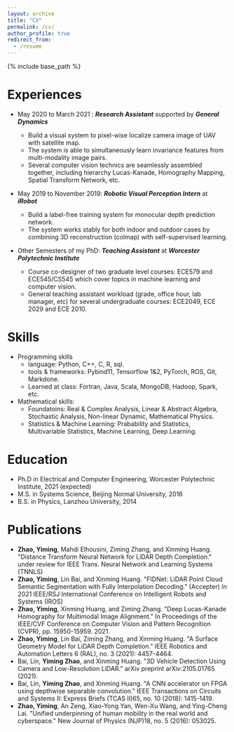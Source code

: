 ```yaml
---
layout: archive
title: "CV"
permalink: /cv/
author_profile: true
redirect_from:
  - /resume
---
```


{% include base_path %}


Experiences
======
* May 2020 to March 2021 : ***Research Assistant*** supported by ***General Dynamics***
  * Build a visual system to pixel-wise localize camera image of UAV with satellite map.
  * The system is able to simultaneously learn invariance features from multi-modality image pairs.
  * Several computer vision technics are seamlessly assembled together, including hierarchy Lucas-Kanade, Homography Mapping, Spatial Transform Network, etc.  


* May 2019 to November 2019: ***Robotic Visual Perception Intern*** at ***iRobot*** 
  * Build a label-free training system for monocular depth prediction network.
  * The system works stably for both indoor and outdoor cases by combining 3D reconstruction (colmap) with self-supervised learning.


* Other Semesters of my PhD: ***Teaching Assistant*** at ***Worcester Polytechnic Institute*** 
  * Course co-designer of two graduate level courses: ECE579 and ECE545/CS545 which cover topics in machine learning and computer vision.
  * General teaching assistant workload (grade, office hour, lab manager, etc) for several undergraduate courses: ECE2049, ECE 2029 and ECE 2010.
  


Skills
======
* Programming skills
  * language: Python, C++, C, R, sql.
  * tools & frameworks: Pybind11, Tensorflow 1&2, PyTorch, ROS, Git, Markdone.
  * Learned at class: Fortran, Java, Scala, MongoDB, Hadoop, Spark, etc. 
* Mathematical skills:
  * Foundatoins: Real & Complex Analysis, Linear & Abstract Algebra, Stochastic Analysis, Non-linear Dynamic, Mathematical Physics.
  * Statistics & Machine Learning: Prabability and Statistics, Multivariable Statistics, Machine Learning, Deep Learning. 
  
  
  
Education
======
* Ph.D in Electrical and Computer Engineering, Worcester Polytechnic Institute, 2021 (expected)
* M.S. in Systems Science, Beijing Normal University, 2016
* B.S. in Physics, Lanzhou University, 2014


Publications
======
  * **Zhao, Yiming**, Mahdi Elhousini, Ziming Zhang, and Xinming Huang. "Distance Transform Neural Network for LiDAR Depth Completion." under review for IEEE Trans. Neural Network and Learning Systems (TNNLS)
  * **Zhao, Yiming**, Lin Bai, and Xinming Huang. "FIDNet: LiDAR Point Cloud Semantic Segmentation with Fully Interpolation Decoding." (Accepter) In 2021 IEEE/RSJ International Conference on Intelligent Robots and Systems (IROS)
  * **Zhao, Yiming**, Xinming Huang, and Ziming Zhang. "Deep Lucas-Kanade Homography for Multimodal Image Alignment." In Proceedings of the IEEE/CVF Conference on Computer Vision and Pattern Recognition (CVPR), pp. 15950-15959. 2021.
  * **Zhao, Yiming**, Lin Bai, Ziming Zhang, and Xinming Huang. "A Surface Geometry Model for LiDAR Depth Completion." IEEE Robotics and Automation Letters 6 (RAL), no. 3 (2021): 4457-4464.
  * Bai, Lin, **Yiming Zhao**, and Xinming Huang. "3D Vehicle Detection Using Camera and Low-Resolution LiDAR." arXiv preprint arXiv:2105.01765 (2021).
  * Bai, Lin, **Yiming Zhao**, and Xinming Huang. "A CNN accelerator on FPGA using depthwise separable convolution." IEEE Transactions on Circuits and Systems II: Express Briefs (TCAS II)65, no. 10 (2018): 1415-1419.
  * **Zhao, Yiming**, An Zeng, Xiao-Yong Yan, Wen-Xu Wang, and Ying-Cheng Lai. "Unified underpinning of human mobility in the real world and cyberspace." New Journal of Physics (NJP)18, no. 5 (2016): 053025.

  
